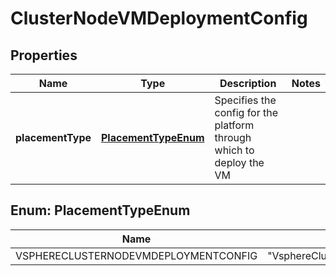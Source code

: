 # ClusterNodeVMDeploymentConfig

## Properties
Name | Type | Description | Notes
------------ | ------------- | ------------- | -------------
**placementType** | [**PlacementTypeEnum**](#PlacementTypeEnum) | Specifies the config for the platform through which to deploy the VM  | 

<a name="PlacementTypeEnum"></a>
## Enum: PlacementTypeEnum
Name | Value
---- | -----
VSPHERECLUSTERNODEVMDEPLOYMENTCONFIG | &quot;VsphereClusterNodeVMDeploymentConfig&quot;
